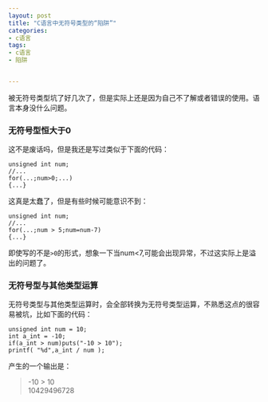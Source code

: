 ```yaml
---
layout: post
title: "C语言中无符号类型的“陷阱”"
categories:
- c语言
tags:
- c语言
- 陷阱


---
```


被无符号类型坑了好几次了，但是实际上还是因为自己不了解或者错误的使用。语言本身没什么问题。

### 无符号型恒大于0

这不是废话吗，但是我还是写过类似于下面的代码：

	unsigned int num;
	//...
	for(...;num>0;...)
	{...}
	
这真是太蠢了，但是有些时候可能意识不到：

	unsigned int num;
	//...
	for(...;num > 5;num=num-7)
	{...}
即使写的不是`>0`的形式，想象一下当num<7,可能会出现异常，不过这实际上是溢出的问题了。

### 无符号型与其他类型运算

无符号类型与其他类型运算时，会全部转换为无符号类型运算，不熟悉这点的很容易被坑，比如下面的代码：

	unsigned int num = 10;
	int a_int = -10;
	if(a_int > num)puts("-10 > 10");
	printf( "%d",a_int / num );
产生的一个输出是：  
>-10 \> 10  
10429496728

